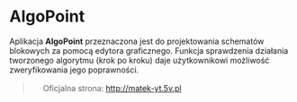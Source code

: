 #  AlgoPoint

Aplikacja __AlgoPoint__ przeznaczona jest do projektowania schematów blokowych za pomocą edytora graficznego. Funkcja sprawdzenia działania tworzonego algorytmu (krok po kroku) daje użytkownikowi możliwość zweryfikowania jego poprawności.

> <img src="http://matek-yt.5v.pl/img/ikon2.png" height="16px"> Oficjalna strona: http://matek-yt.5v.pl
